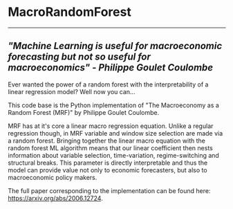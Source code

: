 # MacroRandomForest


---------------------------------------------------------------------------------------------------------------------------------
*"Machine Learning is useful for macroeconomic forecasting but not so useful for macroeconomics" - Philippe Goulet Coulombe*
---------------------------------------------------------------------------------------------------------------------------------

Ever wanted the power of a random forest with the interpretability of a linear regression model? Well now you can...

This code base is the Python implementation of "The Macroeconomy as a Random Forest (MRF)" by Philippe Goulet Coulombe. 

MRF has at it's core a linear macro regression equation. Unlike a regular regression though, in MRF variable and window size selection are made via a random forest. Bringing together the linear macro equation with the random forest ML algorithm means that our linear coefficient then nests information about variable selection, time-variation, regime-switching and structural breaks. This parameter is directly interpretable and thus the model can provide value not only to economic forecasters, but also to macroeconomic policy makers.


The full paper corresponding to the implementation can be found here: https://arxiv.org/abs/2006.12724. 

